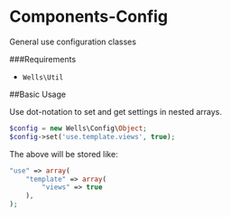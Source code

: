 Components-Config
=================

General use configuration classes

###Requirements
 * `Wells\Util`

##Basic Usage

Use dot-notation to set and get settings in nested arrays.

```php
$config = new Wells\Config\Object;
$config->set('use.template.views', true);
```

The above will be stored like:
```php
"use" => array(
    "template" => array(
        "views" => true
    ),
);
```
